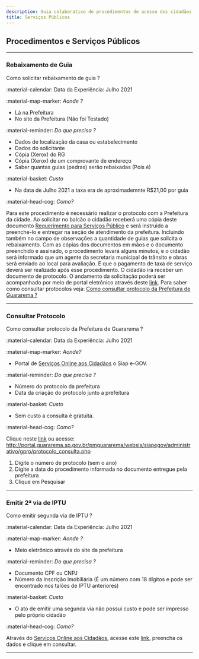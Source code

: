 ```yaml
---
description: Guia colaborativo de procedimentos de acesso dos cidadãos à serviços publicos prestados em Guararema.
title: Serviços Públicos
---
```


## Procedimentos e Serviços Públicos

--- 
### Rebaixamento de Guia

Como solicitar rebaixamento de guia ?


:material-calendar: Data da Experiência: Julho 2021

:material-map-marker: _Aonde ?_

- Lá na Prefeitura
- No site da Prefeitura (Não foi Testado)

:material-reminder:  _Do que precisa ?_

- Dados de localização da casa ou estabelecimento
- Dados do solicitante
- Cópia (Xerox) do RG
- Cópia (Xerox) de um comprovante de endereço
- Saber quantas guias (pedras) serão rebaixadas (Pois é)

:material-basket: *Custo*

- Na data de Julho 2021 a taxa era de aproximademnte R$21,00 por guia 

:material-head-cog: *Como?*

Para este procedimento é necessário realizar o protocolo com a Prefeitura da cidade. Ao solicitar no balcão o cidadão receberá uma cópia deste documento [Requerimento para Serviços Público](http://www.guararema.sp.gov.br/arquivo/editor/file/Requerimento%20para%20Servicos%20Publicos%20-%20SO.pdf) e será instruido a preenche-lo e entregar na seção de atendimento da prefeitura. Incluindo também no campo de observações a quantidade de guias que solicita o rebaixamento.
Com as cópias dos documentos em mãos e o documento preenchido e assinado, o procedimento levará alguns minutos, e o cidadão será informado que um agente da secretaria municipal de trânsito e obras será enviado ao local para avaliação. E que o pagamento de taxa de serviço deverá ser realizado após esse procedimento.
O cidadão irá receber um documento de protocolo. O andamento da solicitação poderá ser acompanhado por meio de portal eletrônico através deste [link](http://portal.guararema.sp.gov.br/pmguararema/websis/siapegov/administrativo/gpro/protocolo_consulta.php). Para saber como consultar protocolos veja: [Como consultar protocolo da Prefeitura de Guararema ?](#como-consultar-protocolo-da-prefeitura-de-guararema-)

---
### Consultar Protocolo

Como consultar protocolo da Prefeitura de Guararema ?

:material-calendar: Data da Experiência: Julho 2021

:material-map-marker: *Aonde?*
- Portal de [Serviços Online aos Cidadãos](http://portal.guararema.sp.gov.br/pmguararema/websis/siapegov/portal/index.php) o Siap e-GOV.

:material-reminder:  *Do que precisa ?*

- Número do protocolo da prefeitura
- Data da criação do protocolo junto a prefeitura

:material-basket: *Custo*

- Sem custo a consulta é gratuita.

:material-head-cog: *Como?*

Clique neste [link](http://portal.guararema.sp.gov.br/pmguararema/websis/siapegov/administrativo/gpro/protocolo_consulta.php) ou acesse: http://portal.guararema.sp.gov.br/pmguararema/websis/siapegov/administrativo/gpro/protocolo_consulta.php

1. Digite o número de protocolo (sem o ano)
2. Digite a data do procedimento informada no documento entregue pela prefeitura
3. Clique em Pesquisar

---
### Emitir 2ª via de IPTU 

Como emitir segunda via de IPTU ?

:material-calendar: Data da Experiência: Julho 2021

:material-map-marker: *Aonde ?*

- Meio eletrônico através do site da prefeitura

:material-reminder: *Do que precisa ?*

- Documento CPF ou CNPJ
- Número da Inscrição Imobiliária (É um número com 18 dígitos e pode ser encontrado nos talões de IPTU anteriores)

:material-basket: *Custo*

- O ato de emitir uma segunda via não possui custo e pode ser impresso pelo próprio cidadão

:material-head-cog: *Como?*

Através do  [Serviços Online aos Cidadãos](http://portal.guararema.sp.gov.br/pmguararema/websis/siapegov/portal/index.php), 
acesse este [link](http://portal.guararema.sp.gov.br/pmguararema/websis/siapegov/arrecadacao/2via/index.php), preencha os dados e clique em consultar.

---